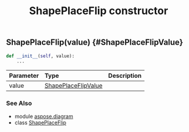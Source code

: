﻿---
title: ShapePlaceFlip constructor
second_title: Aspose.Diagram for Python via .NET API References
description: 
type: docs
weight: 10
url: /python-net/aspose.diagram/shapeplaceflip/__init__/
is_root: false
---

## ShapePlaceFlip(value) {#ShapePlaceFlipValue}



```python
def __init__(self, value):
    ...
```


| Parameter | Type | Description |
| :- | :- | :- |
| value | [ShapePlaceFlipValue](/diagram/python-net/aspose.diagram/shapeplaceflipvalue) |  |



### See Also
* module [aspose.diagram](../../)
* class [ShapePlaceFlip](/diagram/python-net/aspose.diagram/shapeplaceflip)

